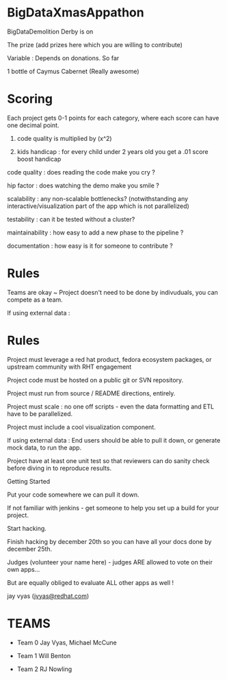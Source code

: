 BigDataXmasAppathon
===================

BigDataDemolition Derby is on

The prize (add prizes here which you are willing to contribute)

Variable : Depends on donations.  So far

1 bottle of Caymus Cabernet (Really awesome)

Scoring
=======

Each project gets 0-1 points for each category, where each score can have one decimal point.

1) code quality is multiplied by (x^2)

2) kids handicap : for every child under 2 years old you get a .01 score boost handicap

code quality : does reading the code make you cry ?

hip factor : does watching the demo make you smile ?

scalability  : any non-scalable  bottlenecks? (notwithstanding any interactive/visualization part of the app which is not parallelized) 

testability : can it be tested without a cluster?

maintainability : how easy to add a new phase to the pipeline ?

documentation : how easy is it for someone to contribute ?

Rules
=======

Teams are okay ~ Project doesn't need to be done by indivuduals, you can compete as a team.

If using external data :

Rules
=====

Project must leverage a red hat product, fedora ecosystem packages, or upstream community with RHT engagement

Project code must be hosted on a public git or SVN repository.

Project must run from source / README directions, entirely.

Project must scale : no one off scripts - even the data formatting and ETL have to be parallelized.

Project must include a cool visualization component.

If using external data : End users should be able to pull it down, or generate mock data, to run the app.

Project have at least one unit test so that reviewers can do sanity check before diving in to reproduce results.

Getting Started

Put your code somewhere we can pull it down.

If not familiar with jenkins - get someone to help you set up a build for your project.

Start hacking.

Finish hacking by december 20th so you can have all your docs done by december 25th.

Judges (volunteer your name here) - judges ARE allowed to vote on their own apps...

But are equally obliged to evaluate ALL other apps as well !

jay vyas (jvyas@redhat.com)

TEAMS
=======

- Team 0
Jay Vyas, Michael McCune

- Team 1
Will Benton

- Team 2
RJ Nowling
